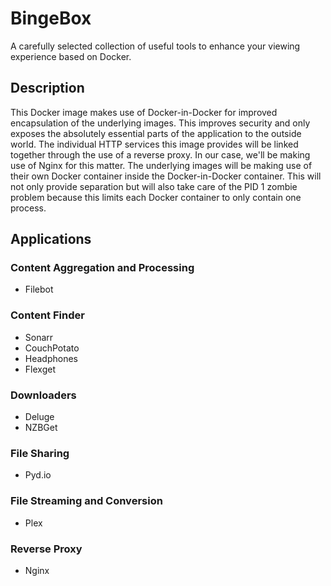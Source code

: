 # BingeBox
A carefully selected collection of useful tools to enhance your viewing experience based on Docker.

## Description
This Docker image makes use of Docker-in-Docker for improved encapsulation of the underlying images. This improves security and only exposes the absolutely essential parts of the application to the outside world. The individual HTTP services this image provides will be linked together through the use of a reverse proxy. In our case, we'll be making use of Nginx for this matter. The underlying images will be making use of their own Docker container inside the Docker-in-Docker container. This will not only provide separation but will also take care of the PID 1 zombie problem because this limits each Docker container to only contain one process.

## Applications
### Content Aggregation and Processing
- Filebot

### Content Finder
- Sonarr
- CouchPotato
- Headphones
- Flexget

### Downloaders
- Deluge
- NZBGet

### File Sharing
- Pyd.io

### File Streaming and Conversion
- Plex

### Reverse Proxy
- Nginx